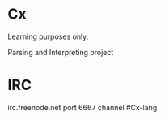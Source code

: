 Cx
==
Learning purposes only.

Parsing and Interpreting project

IRC
===
irc.freenode.net port 6667 
channel #Cx-lang
